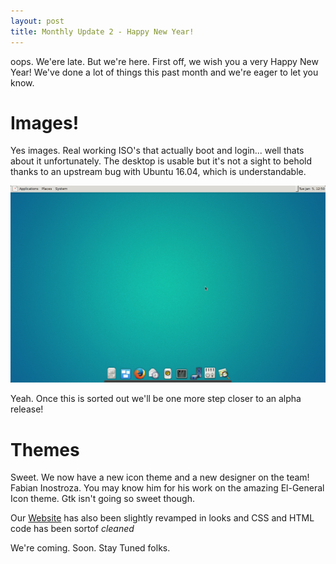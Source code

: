 ```yaml
---
layout: post
title: Monthly Update 2 - Happy New Year!
---
```


oops. We'ere late. But we're here. First off, we wish you a very Happy New Year! We've done a lot of things this past month and we're eager to let you know.

# Images!
Yes images. Real working ISO's that actually boot and login... well thats about it unfortunately. The desktop is usable but it's not a sight to behold thanks to an upstream bug with Ubuntu 16.04, which is understandable.

![First Screenshot!](arelos_scrot.png)

Yeah. Once this is sorted out we'll be one more step closer to an alpha release!

# Themes
Sweet. We now have a new icon theme and a new designer on the team! Fabian Inostroza. You may know him for his work on the amazing El-General Icon theme. Gtk isn't going so sweet though.

Our [Website](http://arelos.github.io) has also been slightly revamped in looks and CSS and HTML code has been sortof *cleaned*

We're coming. Soon. Stay Tuned folks.
